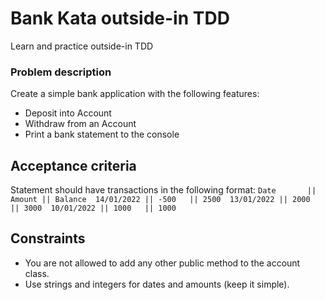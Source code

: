 # Bank Kata outside-in TDD
Learn and practice outside-in TDD

### Problem description
Create a simple bank application with the following features:
* Deposit into Account
* Withdraw from an Account
* Print a bank statement to the console

## Acceptance criteria
Statement should have transactions in the following format:
`Date       || Amount || Balance 
14/01/2022 || -500   || 2500 
13/01/2022 || 2000   || 3000 
10/01/2022 || 1000   || 1000
`

## Constraints
* You are not allowed to add any other public method to the account class.
* Use strings and integers for dates and amounts (keep it simple).